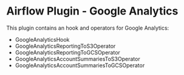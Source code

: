 # Airflow Plugin - Google Analytics


This plugin contains an hook and operators for Google Analytics:

* GoogleAnalyticsHook
* GoogleAnalyticsReportingToS3Operator
* GoogleAnalyticsReportingToGCSOperator
* GoogleAnalyticsAccountSummariesToS3Operator
* GoogleAnalyticsAccountSummariesToGCSOperator
